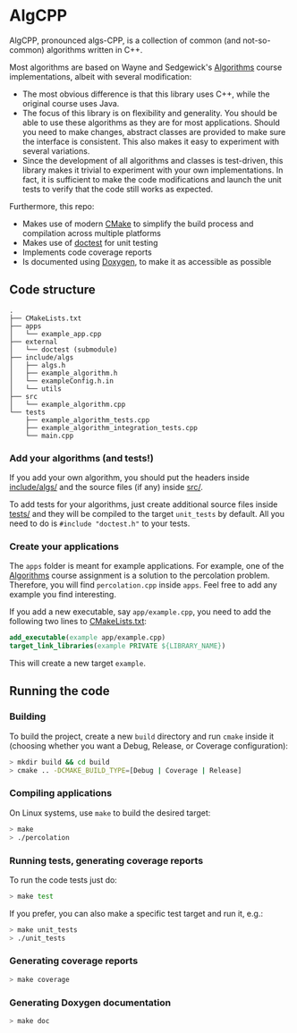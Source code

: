 # AlgCPP

AlgCPP, pronounced algs-CPP, is a collection of common (and not-so-common) algorithms written in C++.

Most algorithms are based on Wayne and Sedgewick's [Algorithms](https://www.coursera.org/learn/algorithms-part1) course implementations, albeit with several modification:

-   The most obvious difference is that this library uses C++, while the original course uses Java.
-   The focus of this library is on flexibility and generality. You should be able to use these algorithms as they are for most applications. Should you need to make changes, abstract classes are provided to make sure the interface is consistent. This also makes it easy to experiment with several variations.
-   Since the development of all algorithms and classes is test-driven, this library makes it trivial to experiment with your own implementations. In fact, it is sufficient to make the code modifications and launch the unit tests to verify that the code still works as expected.

Furthermore, this repo:

-   Makes use of modern [CMake](https://cmake.org/) to simplify the build process and compilation across multiple platforms
-   Makes use of [doctest](https://github.com/onqtam/doctest) for unit testing
-   Implements code coverage reports
-   Is documented using [Doxygen](http://www.stack.nl/~dimitri/doxygen/), to make it as accessible as possible

## Code structure

``` text
.
├── CMakeLists.txt
├── apps
│   └── example_app.cpp
├── external
│   └── doctest (submodule)
├── include/algs
│   ├── algs.h
│   ├── example_algorithm.h
│   └── exampleConfig.h.in
│   └── utils
├── src
│   └── example_algorithm.cpp
└── tests
    ├── example_algorithm_tests.cpp
    ├── example_algorithm_integration_tests.cpp
    └── main.cpp
```

### Add your algorithms (and tests!)

If you add your own algorithm, you should put the headers inside [include/algs/](include/algs/) and the source files (if any) inside [src/](src/).

To add tests for your algorithms, just create additional source files inside [tests/](tests/) and they will be compiled to the target `unit_tests` by default. All you need to do is `#include "doctest.h"` to your tests.

### Create your applications

The `apps` folder is meant for example applications. For example, one of the [Algorithms](https://www.coursera.org/learn/algorithms-part1) course assignment is a solution to the percolation problem. Therefore, you will find `percolation.cpp` inside `apps`. Feel free to add any example you find interesting.

If you add a new executable, say `app/example.cpp`, you need to add the following two lines to [CMakeLists.txt](CMakeLists.txt): 

``` cmake
add_executable(example app/example.cpp)
target_link_libraries(example PRIVATE ${LIBRARY_NAME})
```

This will create a new target `example`.

## Running the code

### Building

To build the project, create a new `build` directory and run `cmake` inside it (choosing whether you want a Debug, Release, or Coverage configuration):

```bash
> mkdir build && cd build
> cmake .. -DCMAKE_BUILD_TYPE=[Debug | Coverage | Release]
```

### Compiling applications

On Linux systems, use `make` to build the desired target:

```bash
> make
> ./percolation
```

### Running tests, generating coverage reports

To run the code tests just do:

```bash
> make test
```

If you prefer, you can also make a specific test target and run it, e.g.:

```bash
> make unit_tests
> ./unit_tests
```

### Generating coverage reports

```bash
> make coverage
```

### Generating Doxygen documentation

```bash
> make doc
```